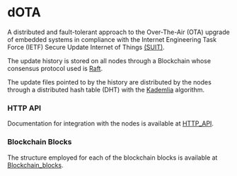 # dOTA

A distributed and fault-tolerant approach to the Over-The-Air (OTA) upgrade of embedded systems in compliance with the Internet Engineering Task Force (IETF) Secure Update Internet of Things [(SUIT)](https://datatracker.ietf.org/doc/draft-ietf-suit-architecture/
).

The update history is stored on all nodes through a Blockchain whose consensus protocol used is [Raft](https://raft.github.io/raft.pdf).

The update files pointed to by the history are distributed by the nodes through a distributed hash table (DHT) with the [Kademlia](https://pdos.csail.mit.edu/~petar/papers/maymounkov-kademlia-lncs.pdf) algorithm.

### HTTP API

Documentation for integration with the nodes is available at [HTTP_API](https://github.com/CleberPeter/dOTA/blob/main/docs/api.md). 

### Blockchain Blocks

The structure employed for each of the blockchain blocks is available at [Blockchain_blocks](https://github.com/CleberPeter/dOTA/blob/main/docs/blockchain_blocks.md).